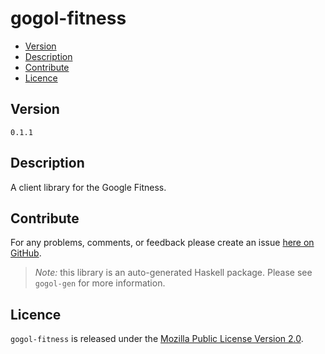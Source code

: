 # gogol-fitness

* [Version](#version)
* [Description](#description)
* [Contribute](#contribute)
* [Licence](#licence)


## Version

`0.1.1`


## Description

A client library for the Google Fitness.


## Contribute

For any problems, comments, or feedback please create an issue [here on GitHub](https://github.com/brendanhay/gogol/issues).

> _Note:_ this library is an auto-generated Haskell package. Please see `gogol-gen` for more information.


## Licence

`gogol-fitness` is released under the [Mozilla Public License Version 2.0](http://www.mozilla.org/MPL/).
